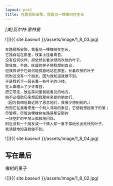 ```yaml
---
layout: post
title: 在路易斯安那，我看见一棵橡树在生长
---
```


_[美]瓦尔特·惠特曼_

![]({{ site.baseurl }}/assets/image/1_8_03.jpg)

~~~
在路易斯安那，我看见一棵橡树在生长， 
它独自站在那里，枝条上挂着青苔， 
没有任何伙伴，却依然长着浓绿而欢快的叶子。 
那狂放、不屈、旺盛的样子使我想到自己， 
但我惊讶于它如何能孤独地站在那里，长着欢快的叶子 
而附近没有一个朋友，因为我知道我做不到。 
于是我折下一段长着一些叶子的小枝， 
在上面缠上了少许青苔， 
把它带走，放在房间里我能看见的地方。 
倒不必借助它来想起我那些亲爱的朋友们， 
（因为我相信最近除了思念他们，我很少想到别的。） 
然而它在我看来是一个耐人寻味的象征，它使我想起男子的爱； 
尽管啊，尽管这棵橡树在路易斯安那的 
一块空旷的平地上孤独地闪烁， 
附近没有一个朋友或一个情人却一直不停地长出欢快的叶子， 
我清楚地知道我做不到。
~~~

![]({{ site.baseurl }}/assets/image/1_8_04.jpg)

## 写在最后

橡树的果子

![]({{ site.baseurl }}/assets/image/1_8_02.jpg)
